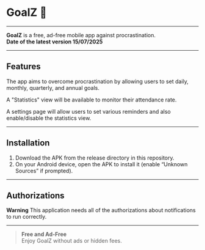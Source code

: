 # GoalZ 🎯

---

**GoalZ** is a free, ad-free mobile app against procrastination.  
**Date of the latest version 15/07/2025**

---

## Features

The app aims to overcome procrastination by allowing users to set daily, monthly, quarterly, and annual goals.

A "Statistics" view will be available to monitor their attendance rate.

A settings page will allow users to set various reminders and also enable/disable the statistics view.

---

## Installation 
1. Download the APK from the release directory in this repository.  
2. On your Android device, open the APK to install it (enable “Unknown Sources” if prompted).

---

## Authorizations

**Warning** This application needs all of the authorizations about notifications to run correctly.


---

> **Free and Ad-Free**  
> Enjoy GoalZ without ads or hidden fees.